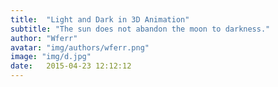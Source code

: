 ```yaml
---
title:  "Light and Dark in 3D Animation"
subtitle: "The sun does not abandon the moon to darkness."
author: "Wferr"
avatar: "img/authors/wferr.png"
image: "img/d.jpg"
date:   2015-04-23 12:12:12
---
```



